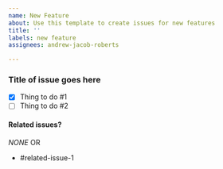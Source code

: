 ```yaml
---
name: New Feature
about: Use this template to create issues for new features
title: ''
labels: new feature
assignees: andrew-jacob-roberts

---
```


### Title of issue goes here

- [x] Thing to do #1
- [ ] Thing to do #2

#### Related issues?
*NONE*
OR
- #related-issue-1

